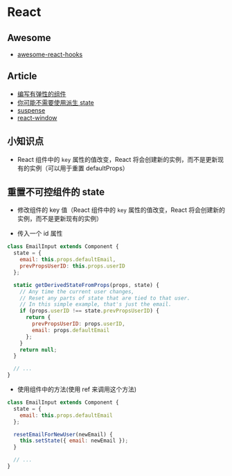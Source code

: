 # React

## Awesome

- [awesome-react-hooks](https://github.com/rehooks/awesome-react-hooks)

## Article

- [编写有弹性的组件](https://overreacted.io/zh-hans/writing-resilient-components/)
- [你可能不需要使用派生 state](https://zh-hans.reactjs.org/blog/2018/06/07/you-probably-dont-need-derived-state.html)
- [suspense](https://blog.logrocket.com/the-future-of-react-unfolding-with-suspense/)
- [react-window](https://web.dev/virtualize-long-lists-react-window)

## 小知识点

- React 组件中的 `key` 属性的值改变，React 将会创建新的实例，而不是更新现有的实例（可以用于重置 defaultProps）

## 重置不可控组件的 state

- 修改组件的 key 值（React 组件中的 `key` 属性的值改变，React 将会创建新的实例，而不是更新现有的实例）

- 传入一个 id 属性

```js
class EmailInput extends Component {
  state = {
    email: this.props.defaultEmail,
    prevPropsUserID: this.props.userID
  };

  static getDerivedStateFromProps(props, state) {
    // Any time the current user changes,
    // Reset any parts of state that are tied to that user.
    // In this simple example, that's just the email.
    if (props.userID !== state.prevPropsUserID) {
      return {
        prevPropsUserID: props.userID,
        email: props.defaultEmail
      };
    }
    return null;
  }

  // ...
}
```

- 使用组件中的方法(使用 ref 来调用这个方法)

```js
class EmailInput extends Component {
  state = {
    email: this.props.defaultEmail
  };

  resetEmailForNewUser(newEmail) {
    this.setState({ email: newEmail });
  }

  // ...
}
```
